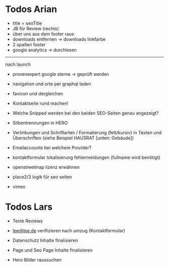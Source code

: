 # Todos Arian
- title = seoTitle
- JB für Review (rechts)
- über uns aus dem footer raus
- downloads entfernen -> downloads linkfarbe
- 2 spalten footer
- google analytics -> durchlesen

----

nach launch
- provenexpert google sterne -> geprüft werden

- navigation und orte per graphql laden
- favicon und dergleichen
- Kontaktseite rund machen!
- Welche Snipped werden bei den beiden SEO-Seiten genau angezeigt?

- Silbentrennungen in HERO
- Verlinkungen und Schriftarten / Formatierung (fett/kursiv) in Texten und Überschriften (siehe Beispiel HAUSRAT [unten: Gebäude])

- Emailaccounts bei welchem Provider?
- kontaktformular lokalisierung fehlermeldungen (fullname wird benötigt)
- openstreetmap lizenz erwähnen


- place2/3 logik für seo seiten
- vimeo


# Todos Lars

- Texte Reviews
- lpe@lpe.de verifizieren nach umzug (Kontaktformular)

- Datenschutz Inhalte finalisieren
- Page und Seo Page Inhalte finalisieren
- Hero Bilder raussuchen